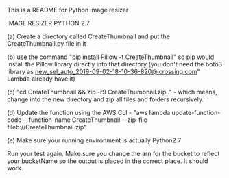 This is a README for Python image resizer


 IMAGE RESIZER PYTHON 2.7
 
(a) Create a directory called CreateThumbnail and put the CreateThumbnail.py file in it
 
(b) use the command "pip install Pillow -t CreateThumbnail" so pip would install the Pillow library directly into that directory (you don't need the boto3 library as new_sel_auto_2019-09-02-18-10-36-820@icrossing.com" 
Lambda already have it)

(c) "cd CreateThumbnail && zip -r9 CreateThumbnail.zip ." - which means, change into the new directory and zip all files and folders recursively.

(d) Update the function using the AWS CLI - "aws lambda update-function-code --function-name CreateThumbnail --zip-file fileb://CreateThumbnail.zip"

(e) Make sure your running environment is actually Python2.7

Run your test again. Make sure you change the arn for the bucket to reflect your bucketName so the output is placed in the correct place. It should work.

